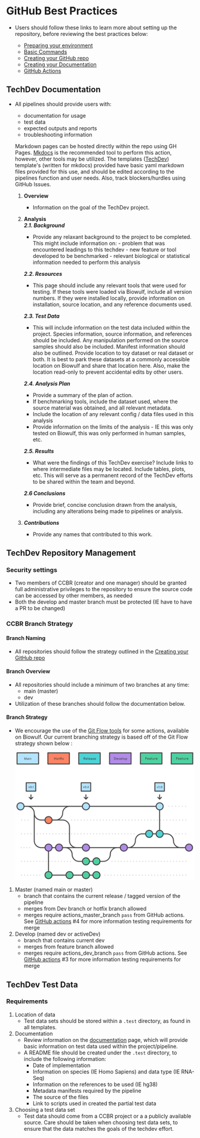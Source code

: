 # GitHub Best Practices
- Users should follow these links to learn more about setting up the repository, before reviewing the best practices below:

    - [Preparing your environment](https://ccbr.github.io/HowTos/GitHub/howto_setup/)
    - [Basic Commands](https://ccbr.github.io/HowTos/GitHub/howto_functions/)
    - [Creating your GitHub repo](https://ccbr.github.io/HowTos/GitHub/basic_repo/)
    - [Creating your Documentation](https://ccbr.github.io/HowTos/GitHub/setup_docs)
    - [GitHub Actions](https://ccbr.github.io/HowTos/GitHub/basic_actions/)

## TechDev Documentation

- All pipelines should provide users with:
    -  documentation for usage
    -  test data 
    -  expected outputs and reports  
    -  troubleshooting information 
   
    Markdown pages can be hosted directly within the repo using GH Pages. [Mkdocs](https://www.mkdocs.org/) is the recommended tool to perform this action, however, other tools may be utilized. The templates ([TechDev](https://github.com/CCBR/CCBR_CCBRTechDevTemplate)) template's (written for mkdocs) provided have basic yaml markdown files provided for this use, and should be edited according to the pipelines function and user needs. Also, track blockers/hurdles using GitHub Issues.

    1. **Overview**
        - Information on the goal of the TechDev project.
    2. **Analysis**            
        ***2.1. Background***
        - Provide any relaxant background to the project to be completed. This might include information on: - problem that was encountered leadings to this techdev - new feature or tool developed to be benchmarked - relevant biological or statistical information needed to perform this analysis
        
        ***2.2. Resources***
        - This page should include any relevant tools that were used for testing. If these tools were loaded via Biowulf, include all version numbers. If they were installed locally, provide information on installation, source location, and any reference documents used. 
            
        ***2.3. Test Data***
        - This will include information on the test data included within the project. Species information, source information, and references should be included. Any manipulation performed on the source samples should also be included. Manifest information should also be outlined. Provide location to toy dataset or real dataset or both. It is best to park these datasets at a commonly accessible location on Biowulf and share that location here. Also, make the location read-only to prevent accidental edits by other users.
            
        ***2.4. Analysis Plan***
        - Provide a summary of the plan of action.
        - If benchmarking tools, include the dataset used, where the source material was obtained, and all relevant metadata.
        - Include the location of any relevant config / data files used in this analysis
        - Provide information on the limits of the analysis - IE this was only tested on Biowulf, this was only performed in human samples, etc.

        ***2.5. Results***
        - What were the findings of this TechDev exercise? Include links to where intermediate files may be located.  Include tables, plots, etc. This will serve as a permanent record of the TechDev efforts to be shared within the team and beyond.
            
        ***2.6 Conclusions***
        - Provide brief, concise conclusion drawn from the analysis, including any alterations being made to pipelines or analysis.

    3. ***Contributions***
        - Provide any names that contributed to this work.

## TechDev Repository Management

### Security settings

- Two members of CCBR (creator and one manager) should be granted full administrative privileges to the repository to ensure the source code can be accessed by other members, as needed
- Both the develop and master branch must be protected (IE have to have a PR to be changed) 

### CCBR Branch Strategy

#### Branch Naming
- All repositories should follow the strategy outlined in the [Creating your GitHub repo](https://ccbr.github.io/HowTos/GitHub/basic_repo/)

#### Branch Overview

- All repositories should include a minimum of two branches at any time: 
    - main (master) 
    - dev
- Utilization of these branches should follow the documentation below.

#### Branch Strategy
- We encourage the use of the [Git Flow tools](https://www.atlassian.com/git/tutorials/comparing-workflows/gitflow-workflow) for some actions, available on Biowulf. Our current branching strategy is based off of the Git Flow strategy shown below :

    ![Image title](https://github.com/CCBR/HowTos/blob/main/img/gitflow_workflow.svg?raw=true)

1.  Master (named main or master)
    - branch that contains the current release / tagged version of the pipeline
    - merges from Dev branch or hotfix branch allowed
    - merges require actions_master_branch `pass` from GitHub actions. See [GitHub actions](https://ccbr.github.io/HowTos/GitHub/basic_actions/) #4 for more information testing requirements for merge
2. Develop (named dev or activeDev)
    - branch that contains current dev
    - merges from feature branch allowed
    - merges require actions_dev_branch `pass` from GitHub actions. See [GitHub actions](https://ccbr.github.io/HowTos/GitHub/basic_actions/) #3 for more information testing requirements for merge

## TechDev Test Data

### Requirements

1. Location of data
    - Test data sets should be stored within a `.test` directory, as found in all templates. 
2. Documentation
    - Review information on the [documentation](https://ccbr.github.io/HowTos/GitHub/basic_docs/) page, which will provide basic information on test data used within the project/pipeline.
    - A README file should be created under the `.test` directory, to include the following information:
        - Date of implementation
        - Information on species (IE Homo Sapiens) and data type (IE RNA-Seq)
        - Information on the references to be used (IE hg38)
        - Metadata manifests required by the pipeline
        - The source of the files
        - Link to scripts used in created the partial test data
3. Choosing a test data set
    - Test data should come from a CCBR project or a a publicly available source. Care should be taken when choosing test data sets, to ensure that the data matches the goals of the techdev effort.